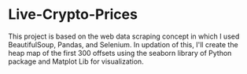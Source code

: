 # Live-Crypto-Prices
This project is based on the web data scraping concept in which I used BeautifulSoup, Pandas, and Selenium.
In updation of this, I'll create the heap map of the first 300 offsets using the seaborn library of Python package and Matplot Lib for visualization.
